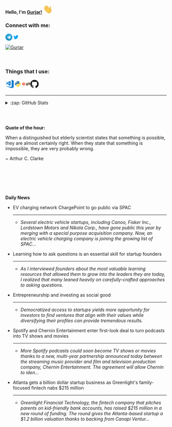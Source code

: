 #### Hello, I'm [Gurjar!](https://GurjarKing.github.io) <img src="https://raw.githubusercontent.com/ABSphreak/ABSphreak/master/gifs/Hi.gif" width="30px"></h2>


### Connect with me:

[<img align="left" alt="Gurjar | Telegram" width="22px" src="https://raw.githubusercontent.com/github/explore/80688e429a7d4ef2fca1e82350fe8e3517d3494d/topics/telegram/telegram.png" />][Telegram]
[<img align="left" alt="Gurjar | Twitter" width="22px" src="https://raw.githubusercontent.com/github/explore/80688e429a7d4ef2fca1e82350fe8e3517d3494d/topics/twitter/twitter.png" />][Twitter]
<br >
<br >
<a href="https://github.com/GurjarKing"><img src="https://komarev.com/ghpvc/?username=GurjarKing" alt="Gurjar" /></a> <br />
<br />
<br />
<!-- <br >

![](https://visitor-badge.glitch.me/badge?page_id=GurjarKing)

<br /> -->

### Things that I use:

[<img align="left" alt="Visual Studio Code" width="26px" src="https://raw.githubusercontent.com/github/explore/80688e429a7d4ef2fca1e82350fe8e3517d3494d/topics/visual-studio-code/visual-studio-code.png" />][VSCode]
[<img align="left" alt="Python" width="26px" src="https://raw.githubusercontent.com/github/explore/80688e429a7d4ef2fca1e82350fe8e3517d3494d/topics/python/python.png" />][Python]
[<img align="left" alt="Git" width="26px" src="https://raw.githubusercontent.com/github/explore/80688e429a7d4ef2fca1e82350fe8e3517d3494d/topics/git/git.png" />][Git]
[<img align="left" alt="GitHub" width="26px" src="https://raw.githubusercontent.com/github/explore/78df643247d429f6cc873026c0622819ad797942/topics/github/github.png" />][Github]

<br />
<br />

---
<details>
  <summary>:zap: GitHub Stats</summary>

<img align="left" alt="Gurjar's Github Stats" src="https://github-readme-stats.vercel.app/api?username=GurjarKing&show_icons=true&hide_border=true&count_private=true&include_all_commit=true&theme=algolia" />

</details>

<!-- ### 🔔 My latest tweet
<a href="https://twitter.com/Gurjar_King43" target="_blank">
	<img src="https://github.com/GurjarKing/GurjarKing/raw/master/tweet.png" width="70%" align="center" alt="Click to view on Twitter" title="My latest tweet, as an image"/>
</a> -->
<br>

<pre>

</pre>

**Quote of the hour:**

When a distinguished but elderly scientist states that something is possible, they are almost certainly right. When they state that something is impossible, they are very probably wrong.

~ Arthur C. Clarke
<pre>

</pre>
<br>
<pre>


</pre>
<strong>Daily News</strong>
  
  - EV charging network ChargePoint to go public via SPAC
     <hr/>
     
      - *Several electric vehicle startups, including Canoo, Fisker Inc., Lordstown Motors and Nikola Corp., have gone public this year by merging with a special purpose acquisition company. Now, an electric vehicle charging company is joining the growing list of SPAC…*
     
  - Learning how to ask questions is an essential skill for startup founders
      <hr/>
      
      - *As I interviewed founders about the most valuable learning resources that allowed them to grow into the leaders they are today, I realized that many leaned heavily on carefully-crafted approaches to asking questions.*
      
  - Entrepreneurship and investing as social good
      <hr/>
      
      - *Democratized access to startups yields more opportunity for investors to find ventures that align with their values while diversifying their profiles can provide tremendous results.*
      
  - Spotify and Chernin Entertainment enter first-look deal to turn podcasts into TV shows and movies
      <hr/>
      
      - *More Spotify podcasts could soon become TV shows or movies thanks to a new, multi-year partnership announced today between the streaming music provider and film and television production company, Chernin Entertainment. The agreement will allow Chernin to iden…*
       
  - Atlanta gets a billion dollar startup business as Greenlight's family-focused fintech nabs $215 million
      <hr/>
       
       - *Greenlight Financial Technology, the fintech company that pitches parents on kid-friendly bank accounts, has raised $215 million in a new round of funding. The round gives the Atlanta-based startup a $1.2 billion valuation thanks to backing from Canapi Ventur…*
      

<br />

[VSCode]: https://code.visualstudio.com/
[Python]: https://www.python.org/
[Git]: https://git-scm.com/
[Github]: https://github.com/
[Telegram]: https://t.me/Gurjar_King/
[Twitter]: https://twitter.com/Gurjar_King43/
